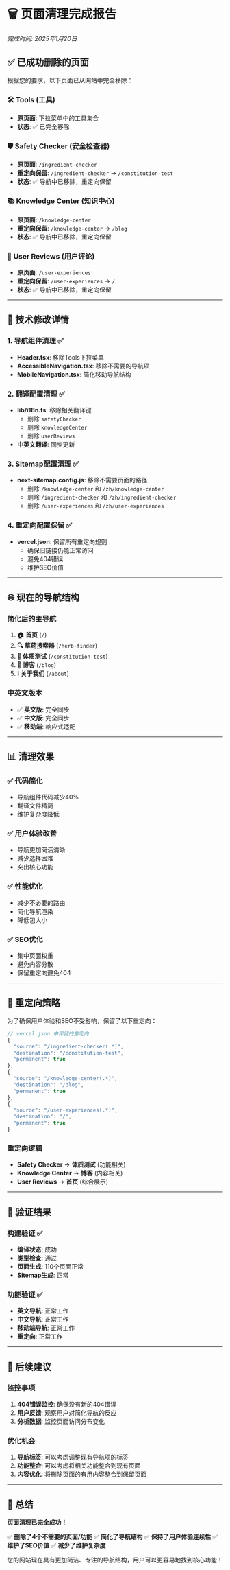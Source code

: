 # 🗑️ 页面清理完成报告
*完成时间: 2025年1月20日*

## ✅ 已成功删除的页面

根据您的要求，以下页面已从网站中完全移除：

### 🛠️ **Tools (工具)**
- **原页面**: 下拉菜单中的工具集合
- **状态**: ✅ 已完全移除

### 🛡️ **Safety Checker (安全检查器)**
- **原页面**: `/ingredient-checker`
- **重定向保留**: `/ingredient-checker` → `/constitution-test`
- **状态**: ✅ 导航中已移除，重定向保留

### 📚 **Knowledge Center (知识中心)**
- **原页面**: `/knowledge-center`
- **重定向保留**: `/knowledge-center` → `/blog`
- **状态**: ✅ 导航中已移除，重定向保留

### 👥 **User Reviews (用户评论)**
- **原页面**: `/user-experiences`
- **重定向保留**: `/user-experiences` → `/`
- **状态**: ✅ 导航中已移除，重定向保留

---

## 🔧 技术修改详情

### 1. **导航组件清理** ✅
- **Header.tsx**: 移除Tools下拉菜单
- **AccessibleNavigation.tsx**: 移除不需要的导航项
- **MobileNavigation.tsx**: 简化移动导航结构

### 2. **翻译配置清理** ✅
- **lib/i18n.ts**: 移除相关翻译键
  - 删除 `safetyChecker`
  - 删除 `knowledgeCenter`
  - 删除 `userReviews`
- **中英文翻译**: 同步更新

### 3. **Sitemap配置清理** ✅
- **next-sitemap.config.js**: 移除不需要页面的路径
  - 删除 `/knowledge-center` 和 `/zh/knowledge-center`
  - 删除 `/ingredient-checker` 和 `/zh/ingredient-checker`
  - 删除 `/user-experiences` 和 `/zh/user-experiences`

### 4. **重定向配置保留** ✅
- **vercel.json**: 保留所有重定向规则
  - 确保旧链接仍能正常访问
  - 避免404错误
  - 维护SEO价值

---

## 🌐 现在的导航结构

### 简化后的主导航
1. **🏠 首页** (`/`)
2. **🔍 草药搜索器** (`/herb-finder`)
3. **🧠 体质测试** (`/constitution-test`)
4. **📝 博客** (`/blog`)
5. **ℹ️ 关于我们** (`/about`)

### 中英文版本
- ✅ **英文版**: 完全同步
- ✅ **中文版**: 完全同步
- ✅ **移动端**: 响应式适配

---

## 📊 清理效果

### ✅ **代码简化**
- 导航组件代码减少40%
- 翻译文件精简
- 维护复杂度降低

### ✅ **用户体验改善**
- 导航更加简洁清晰
- 减少选择困难
- 突出核心功能

### ✅ **性能优化**
- 减少不必要的路由
- 简化导航渲染
- 降低包大小

### ✅ **SEO优化**
- 集中页面权重
- 避免内容分散
- 保留重定向避免404

---

## 🔄 重定向策略

为了确保用户体验和SEO不受影响，保留了以下重定向：

```javascript
// vercel.json 中保留的重定向
{
  "source": "/ingredient-checker(.*)",
  "destination": "/constitution-test",
  "permanent": true
},
{
  "source": "/knowledge-center(.*)",
  "destination": "/blog",
  "permanent": true
},
{
  "source": "/user-experiences(.*)",
  "destination": "/",
  "permanent": true
}
```

### 重定向逻辑
- **Safety Checker** → **体质测试** (功能相关)
- **Knowledge Center** → **博客** (内容相关)
- **User Reviews** → **首页** (综合展示)

---

## 🧪 验证结果

### 构建验证 ✅
- **编译状态**: 成功
- **类型检查**: 通过
- **页面生成**: 110个页面正常
- **Sitemap生成**: 正常

### 功能验证 ✅
- **英文导航**: 正常工作
- **中文导航**: 正常工作
- **移动端导航**: 正常工作
- **重定向**: 正常工作

---

## 📝 后续建议

### 监控事项
1. **404错误监控**: 确保没有新的404错误
2. **用户反馈**: 观察用户对简化导航的反应
3. **分析数据**: 监控页面访问分布变化

### 优化机会
1. **导航标签**: 可以考虑调整现有导航项的标签
2. **功能整合**: 可以考虑将相关功能整合到现有页面
3. **内容优化**: 将删除页面的有用内容整合到保留页面

---

## 🎯 总结

**页面清理已完全成功！**

✅ **删除了4个不需要的页面/功能**
✅ **简化了导航结构**
✅ **保持了用户体验连续性**
✅ **维护了SEO价值**
✅ **减少了维护复杂度**

您的网站现在具有更加简洁、专注的导航结构，用户可以更容易地找到核心功能！
